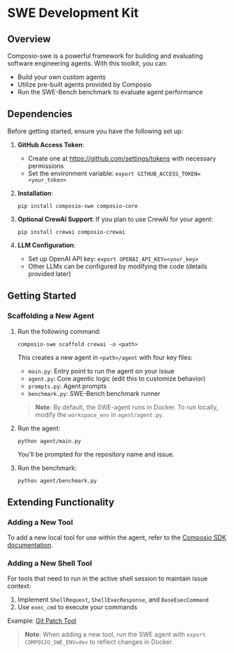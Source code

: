 # SWE Development Kit

## Overview

Composio-swe is a powerful framework for building and evaluating software engineering agents. With this toolkit, you can:

- Build your own custom agents
- Utilize pre-built agents provided by Composio
- Run the SWE-Bench benchmark to evaluate agent performance

## Dependencies

Before getting started, ensure you have the following set up:

1. **GitHub Access Token**:

   - Create one at https://github.com/settings/tokens with necessary permissions
   - Set the environment variable: `export GITHUB_ACCESS_TOKEN=<your_token>`

2. **Installation**:

   ```
   pip install composio-swe composio-core
   ```

3. **Optional CrewAI Support**:
   If you plan to use CrewAI for your agent:

   ```
   pip install crewai composio-crewai
   ```

4. **LLM Configuration**:
   - Set up OpenAI API key: `export OPENAI_API_KEY=<your_key>`
   - Other LLMs can be configured by modifying the code (details provided later)

## Getting Started

### Scaffolding a New Agent

1. Run the following command:

   ```
   composio-swe scaffold crewai -o <path>
   ```

   This creates a new agent in `<path>/agent` with four key files:

   - `main.py`: Entry point to run the agent on your issue
   - `agent.py`: Core agentic logic (edit this to customize behavior)
   - `prompts.py`: Agent prompts
   - `benchmark.py`: SWE-Bench benchmark runner

   > **Note**: By default, the SWE-agent runs in Docker. To run locally, modify the `workspace_env` in `agent/agent.py`.

2. Run the agent:

   ```
   python agent/main.py
   ```

   You'll be prompted for the repository name and issue.

3. Run the benchmark:
   ```
   python agent/benchmark.py
   ```

## Extending Functionality

### Adding a New Tool

To add a new local tool for use within the agent, refer to the [Composio SDK documentation](https://docs.composio.dev/sdk/python/local_tools).

### Adding a New Shell Tool

For tools that need to run in the active shell session to maintain issue context:

1. Implement `ShellRequest`, `ShellExecResponse`, and `BaseExecCommand`
2. Use `exec_cmd` to execute your commands

Example: [Git Patch Tool](https://github.com/ComposioHQ/composio/blob/master/python/composio/tools/local/shelltool/git_cmds/actions/get_patch.py)

> **Note**: When adding a new tool, run the SWE agent with `export COMPOSIO_SWE_ENV=dev` to reflect changes in Docker.
